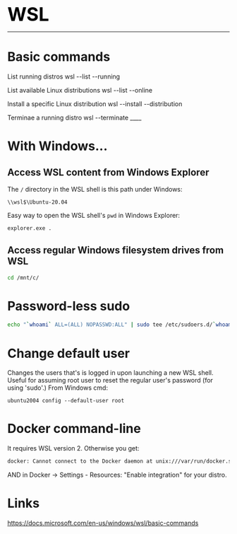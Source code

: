 **<span style="font-size:3em;color:black">WSL</span>**
***

# Basic commands

   List running distros
   wsl --list --running

   List available Linux distributions
   wsl --list --online
   
   Install a specific Linux distribution
   wsl --install --distribution <Distribution Name>
   
   Terminae a running distro
   wsl --terminate ____

# With Windows...

## Access WSL content from Windows Explorer
The ```/``` directory in the WSL shell is this path under Windows:
```
\\wsl$\Ubuntu-20.04
```

Easy way to open the WSL shell's ```pwd``` in Windows Explorer:
```bash
explorer.exe .
```

## Access regular Windows filesystem drives from WSL
```bash
cd /mnt/c/
```


# Password-less sudo
```bash
echo "`whoami` ALL=(ALL) NOPASSWD:ALL" | sudo tee /etc/sudoers.d/`whoami` && sudo chmod 0440 /etc/sudoers.d/`whoami`
```

# Change default user
Changes the users that's is logged in upon launching a new WSL shell.
Useful for assuming root user to reset the regular user's password (for using 'sudo'.)
From Windows cmd:
```shellscript
ubuntu2004 config --default-user root
```

# Docker command-line
It requires WSL version 2.  Otherwise you get:
```bash
docker: Cannot connect to the Docker daemon at unix:///var/run/docker.sock. Is the docker daemon running?
```
AND in Docker -> Settings - Resources: "Enable integration" for your distro.

# Links
   
   https://docs.microsoft.com/en-us/windows/wsl/basic-commands
   
   
